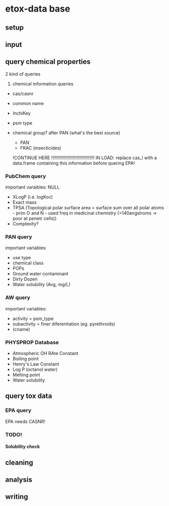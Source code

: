 # etox-data base

## setup

## input

## query chemical properties

2 kind of queries
1) chemical information queries
  - cas/casnr
  - common name
  - InchiKey
  - psm type
  - chemical group? after PAN (what's the best source)
    - PAN
    - FRAC (insecticides)
    
    !CONTINUE HERE !!!!!!!!!!!!!!!!!!!!!!!!!!!!!!!!!!
  IN LOAD:  replace cas_l with a data.frame containing this information before quering EPA!

### PubChem query
important varaibles: NULL
- XLogP (i.e. logKoc)
- Exact mass
- TPSA (Topological polar surface area = surface sum over all polar atoms - prim O and N - used freq in medicinal chemistry (>140angstroms -> poor at penetr cells))
- Complexity?

### PAN query
important variables: 
- use type
- chemical class
- POPs
- Ground water contaminant
- Dirty Dozen
- Water solubility (Avg, mg/L)

### AW query
important variables:
- activity = psm_type
- subactivity = finer diferentiation (eg. pyrethroids)
- (cname)

### PHYSPROP Database
- Atmospheric OH RAte Constant
- Boiling point
- Henry's Law Constant
- Log P (octanol water)
- Melting point
- Water solubility

## query tox data

### EPA query
EPA needs CASNR!

### TODO!
#### Solubility check

## cleaning

## analysis

## writing